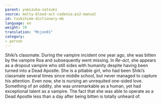 ```yaml
---
parent: yumizuka-satsuki
source: melty-blood-act-cadenza-ps2-manual
id: tsukihime-dictionary-mb
language: en
weight: 70
translation: "Mcjon01"
category:
- person
---
```


Shiki’s classmate. During the vampire incident one year ago, she was bitten by the vampire Roa and subsequently went missing.
In *Re-act*, she appears as a dropout vampire who still sides with humanity despite having been turned into a Dead Apostle.
She is a pitiable girl, who had been Shiki’s classmate several times since middle school, but never managed to capture his attention. Even now, she is nursing an unrequited one-sided love.
Something of an oddity, she was unremarkable as a human, yet had exceptional talent as a vampire. The fact that she was able to operate as a Dead Apostle less than a day after being bitten is totally unheard of.
